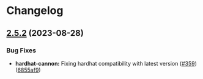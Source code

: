 # Changelog

## [2.5.2](https://github.com/usecannon/cannon/compare/v2.5.1...v2.5.2) (2023-08-28)


### Bug Fixes

* **hardhat-cannon:** Fixing hardhat compatibility with latest version ([#359](https://github.com/usecannon/cannon/issues/359)) ([6855af9](https://github.com/usecannon/cannon/commit/6855af9bca55492f77ce7a4d37d037455943429e))

